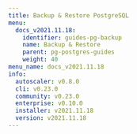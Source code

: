 ```yaml
---
title: Backup & Restore PostgreSQL
menu:
  docs_v2021.11.18:
    identifier: guides-pg-backup
    name: Backup & Restore
    parent: pg-postgres-guides
    weight: 40
menu_name: docs_v2021.11.18
info:
  autoscaler: v0.8.0
  cli: v0.23.0
  community: v0.23.0
  enterprise: v0.10.0
  installer: v2021.11.18
  version: v2021.11.18
---
```


